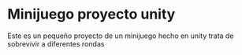 # Minijuego proyecto unity

Este es un pequeño proyecto de un minijuego hecho en unity trata de sobrevivir a diferentes rondas 
